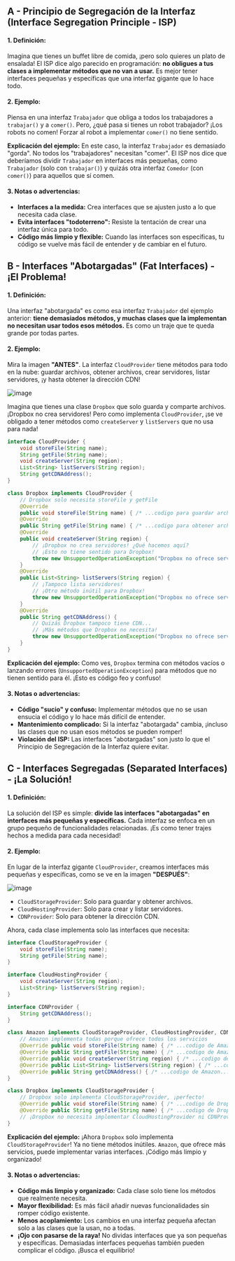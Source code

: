## A - Principio de Segregación de la Interfaz (Interface Segregation Principle - ISP)

#### 1. **Definición:**

Imagina que tienes un buffet libre de comida, ¡pero solo quieres un plato de ensalada! El ISP dice algo parecido en programación: **no obligues a tus clases a implementar métodos que no van a usar.** Es mejor tener interfaces pequeñas y específicas que una interfaz gigante que lo hace todo.

#### 2. **Ejemplo:**

Piensa en una interfaz `Trabajador` que obliga a todos los trabajadores a `trabajar()` y a `comer()`. Pero, ¿qué pasa si tienes un robot trabajador? ¡Los robots no comen! Forzar al robot a implementar `comer()` no tiene sentido.

**Explicación del ejemplo:**
En este caso, la interfaz `Trabajador` es demasiado "gorda". No todos los "trabajadores" necesitan "comer". El ISP nos dice que deberíamos dividir `Trabajador` en interfaces más pequeñas, como `Trabajador` (solo con `trabajar()`) y quizás otra interfaz `Comedor` (con `comer()`) para aquellos que sí comen.

#### 3. **Notas o advertencias:**

- **Interfaces a la medida:** Crea interfaces que se ajusten justo a lo que necesita cada clase.
- **Evita interfaces "todoterreno":** Resiste la tentación de crear una interfaz única para todo.
- **Código más limpio y flexible:** Cuando las interfaces son específicas, tu código se vuelve más fácil de entender y de cambiar en el futuro.

## B - Interfaces "Abotargadas" (Fat Interfaces) - ¡El Problema!

#### 1. **Definición:**

Una interfaz "abotargada" es como esa interfaz `Trabajador` del ejemplo anterior: **tiene demasiados métodos, y muchas clases que la implementan no necesitan usar todos esos métodos.** Es como un traje que te queda grande por todas partes.

#### 2. **Ejemplo:**

Mira la imagen **"ANTES"**. La interfaz `CloudProvider` tiene métodos para todo en la nube: guardar archivos, obtener archivos, crear servidores, listar servidores, ¡y hasta obtener la dirección CDN!

![image](https://i.ibb.co/275RqvXr/image.png)

Imagina que tienes una clase `Dropbox` que solo guarda y comparte archivos. ¡Dropbox no crea servidores! Pero como implementa `CloudProvider`, ¡se ve obligado a tener métodos como `createServer` y `listServers` que no usa para nada!

```java
interface CloudProvider {
    void storeFile(String name);
    String getFile(String name);
    void createServer(String region);
    List<String> listServers(String region);
    String getCDNAddress();
}

class Dropbox implements CloudProvider {
    // Dropbox solo necesita storeFile y getFile
    @Override
    public void storeFile(String name) { /* ...codigo para guardar archivo... */ }
    @Override
    public String getFile(String name) { /* ...codigo para obtener archivo... */ }
    @Override
    public void createServer(String region) {
        // ¡Dropbox no crea servidores! ¿Qué hacemos aquí?
        // ¡Esto no tiene sentido para Dropbox!
        throw new UnsupportedOperationException("Dropbox no ofrece servicio de servidores");
    }
    @Override
    public List<String> listServers(String region) {
        // ¡Tampoco lista servidores!
        // ¡Otro método inútil para Dropbox!
        throw new UnsupportedOperationException("Dropbox no ofrece servicio de servidores");
    }
    @Override
    public String getCDNAddress() {
        // Quizás Dropbox tampoco tiene CDN...
        // ¡Más métodos que Dropbox no necesita!
        throw new UnsupportedOperationException("Dropbox no ofrece servicio de CDN");
    }
}
```

**Explicación del ejemplo:**
Como ves, `Dropbox` termina con métodos vacíos o lanzando errores (`UnsupportedOperationException`) para métodos que no tienen sentido para él. ¡Esto es código feo y confuso!

#### 3. **Notas o advertencias:**

- **Código "sucio" y confuso:** Implementar métodos que no se usan ensucia el código y lo hace más difícil de entender.
- **Mantenimiento complicado:** Si la interfaz "abotargada" cambia, ¡incluso las clases que no usan esos métodos se pueden romper!
- **Violación del ISP:** Las interfaces "abotargadas" son justo lo que el Principio de Segregación de la Interfaz quiere evitar.

## C - Interfaces Segregadas (Separated Interfaces) - ¡La Solución!

#### 1. **Definición:**

La solución del ISP es simple: **divide las interfaces "abotargadas" en interfaces más pequeñas y específicas.** Cada interfaz se enfoca en un grupo pequeño de funcionalidades relacionadas. ¡Es como tener trajes hechos a medida para cada necesidad!

#### 2. **Ejemplo:**

En lugar de la interfaz gigante `CloudProvider`, creamos interfaces más pequeñas y específicas, como se ve en la imagen **"DESPUÉS"**:

![image](https://i.ibb.co/KzWMLq2J/image.png)

- `CloudStorageProvider`: Solo para guardar y obtener archivos.
- `CloudHostingProvider`: Solo para crear y listar servidores.
- `CDNProvider`: Solo para obtener la dirección CDN.

Ahora, cada clase implementa solo las interfaces que necesita:

```java
interface CloudStorageProvider {
    void storeFile(String name);
    String getFile(String name);
}

interface CloudHostingProvider {
    void createServer(String region);
    List<String> listServers(String region);
}

interface CDNProvider {
    String getCDNAddress();
}

class Amazon implements CloudStorageProvider, CloudHostingProvider, CDNProvider {
    // Amazon implementa todas porque ofrece todos los servicios
    @Override public void storeFile(String name) { /* ...codigo de Amazon... */ }
    @Override public String getFile(String name) { /* ...codigo de Amazon... */ }
    @Override public void createServer(String region) { /* ...codigo de Amazon... */ }
    @Override public List<String> listServers(String region) { /* ...codigo de Amazon... */ }
    @Override public String getCDNAddress() { /* ...codigo de Amazon... */ }
}

class Dropbox implements CloudStorageProvider {
    // Dropbox solo implementa CloudStorageProvider, ¡perfecto!
    @Override public void storeFile(String name) { /* ...codigo de Dropbox... */ }
    @Override public String getFile(String name) { /* ...codigo de Dropbox... */ }
    // ¡Dropbox no necesita implementar CloudHostingProvider ni CDNProvider!
}
```

**Explicación del ejemplo:**
¡Ahora `Dropbox` solo implementa `CloudStorageProvider`! Ya no tiene métodos inútiles. `Amazon`, que ofrece más servicios, puede implementar varias interfaces. ¡Código más limpio y organizado!

#### 3. **Notas o advertencias:**

- **Código más limpio y organizado:** Cada clase solo tiene los métodos que realmente necesita.
- **Mayor flexibilidad:** Es más fácil añadir nuevas funcionalidades sin romper código existente.
- **Menos acoplamiento:** Los cambios en una interfaz pequeña afectan solo a las clases que la usan, no a todas.
- **¡Ojo con pasarse de la raya!** No dividas interfaces que ya son pequeñas y específicas. Demasiadas interfaces pequeñas también pueden complicar el código. ¡Busca el equilibrio!
